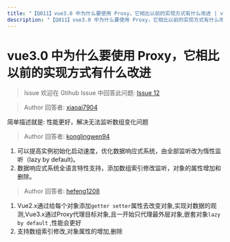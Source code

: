 ```yaml
---
title: "【Q011】vue3.0 中为什么要使用 Proxy，它相比以前的实现方式有什么改进 | vue高频面试题"
description: "【Q011】vue3.0 中为什么要使用 Proxy，它相比以前的实现方式有什么改进 字节跳动面试题、阿里腾讯面试题、美团小米面试题。"
---
```


# vue3.0 中为什么要使用 Proxy，它相比以前的实现方式有什么改进

> Issue
> 欢迎在 Gtihub Issue 中回答此问题: [Issue 12](https://github.com/shfshanyue/Daily-Question/issues/12)

> Author
> 回答者: [xiaoai7904](https://github.com/xiaoai7904)

简单描述就是: 性能更好，解决无法监听数组变化问题

> Author
> 回答者: [konglingwen94](https://github.com/konglingwen94)

1. 可以提高实例初始化启动速度，优化数据响应式系统，由全部监听改为惰性监听（lazy by default)。
2. 数据响应式系统全语言特性支持，添加数组索引修改监听，对象的属性增加和删除。

> Author
> 回答者: [hefeng1208](https://github.com/hefeng1208)

1. Vue2.x通过给每个对象添加`getter setter`属性去改变对象,实现对数据的观测,Vue3.x通过Proxy代理目标对象,且一开始只代理最外层对象,嵌套对象`lazy by default` ,性能会更好
2. 支持数组索引修改,对象属性的增加,删除
